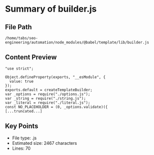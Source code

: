 # Summary of builder.js
  
## File Path
`/home/tabs/seo-engineering/automation/node_modules/@babel/template/lib/builder.js`

## Content Preview
```
"use strict";

Object.defineProperty(exports, "__esModule", {
  value: true
});
exports.default = createTemplateBuilder;
var _options = require("./options.js");
var _string = require("./string.js");
var _literal = require("./literal.js");
const NO_PLACEHOLDER = (0, _options.validate)({
[...truncated...]
```

## Key Points
- File type: .js
- Estimated size: 2467 characters
- Lines: 70
